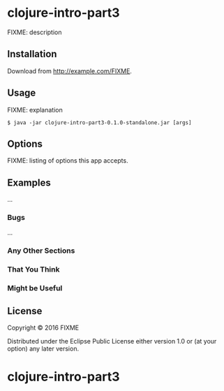 # clojure-intro-part3

FIXME: description

## Installation

Download from http://example.com/FIXME.

## Usage

FIXME: explanation

    $ java -jar clojure-intro-part3-0.1.0-standalone.jar [args]

## Options

FIXME: listing of options this app accepts.

## Examples

...

### Bugs

...

### Any Other Sections
### That You Think
### Might be Useful

## License

Copyright © 2016 FIXME

Distributed under the Eclipse Public License either version 1.0 or (at
your option) any later version.
# clojure-intro-part3